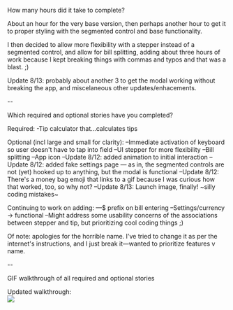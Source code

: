 How many hours did it take to complete?

About an hour for the very base version, then perhaps another hour to get it to proper styling with the segmented control and base functionality.

I then decided to allow more flexibility with a stepper instead of a segmented control, and allow for bill splitting, adding about three hours of work because I kept breaking things with commas and typos and that was a blast. ;)

Update 8/13: probably about another 3 to get the modal working without breaking the app, and miscelaneous other updates/enhacements.

--

Which required and optional stories have you completed?

Required:
-Tip calculator that...calculates tips

Optional (incl large and small for clarity):
–Immediate activation of keyboard so user doesn't have to tap into field
–UI stepper for more flexibility
–Bill splitting
–App icon
–Update 8/12: added animation to initial interaction
–Update 8/12: added fake settings page — as in, the segmented controls are not (yet) hooked up to anything, but the modal is functional
–Update 8/12: There's a money bag emoji that links to a gif because I was curious how that worked, too, so why not?
–Update 8/13: Launch image, finally! ~silly coding mistakes~

Continuing to work on adding:
—$ prefix on bill entering
–Settings/currency -> functional
–Might address some usability concerns of the associations between stepper and tip, but prioritizing cool coding things ;)

Of note: apologies for the horrible name. I've tried to change it as per the internet's instructions, and I just break it—wanted to prioritize features v name.


--

GIF walkthrough of all required and optional stories

Updated walkthrough:<br/>
<img src="http://i.imgur.com/x3JNQaU.gif">


